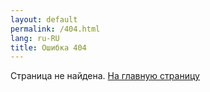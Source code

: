```yaml
---
layout: default
permalink: /404.html
lang: ru-RU
title: Ошибка 404
---
```


Страница не найдена.
<a href="/" class="site-btn">На главную страницу</a>
